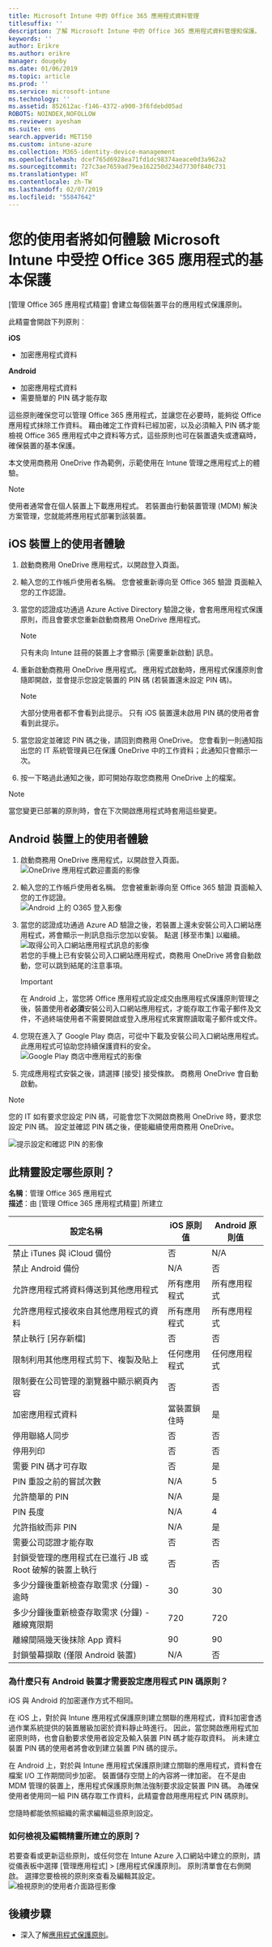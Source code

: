 ```yaml
---
title: Microsoft Intune 中的 Office 365 應用程式資料管理
titlesuffix: ''
description: 了解 Microsoft Intune 中的 Office 365 應用程式資料管理和保護。
keywords: ''
author: Erikre
ms.author: erikre
manager: dougeby
ms.date: 01/06/2019
ms.topic: article
ms.prod: ''
ms.service: microsoft-intune
ms.technology: ''
ms.assetid: 852612ac-f146-4372-a900-3f6fdebd05ad
ROBOTS: NOINDEX,NOFOLLOW
ms.reviewer: ayesham
ms.suite: ems
search.appverid: MET150
ms.custom: intune-azure
ms.collection: M365-identity-device-management
ms.openlocfilehash: dcef765d6928ea71fd1dc98374aeace0d3a962a2
ms.sourcegitcommit: 727c3ae7659ad79ea162250d234d7730f840c731
ms.translationtype: HT
ms.contentlocale: zh-TW
ms.lasthandoff: 02/07/2019
ms.locfileid: "55847642"
---
```

# <a name="how-your-users-will-experience-basic-protection-on-managed-office-365-apps-in-microsoft-intune"></a>您的使用者將如何體驗 Microsoft Intune 中受控 Office 365 應用程式的基本保護

[管理 Office 365 應用程式精靈] 會建立每個裝置平台的應用程式保護原則。

此精靈會開啟下列原則︰

**iOS**
* 加密應用程式資料

**Android**
* 加密應用程式資料
* 需要簡單的 PIN 碼才能存取

這些原則確保您可以管理 Office 365 應用程式，並讓您在必要時，能夠從 Office 應用程式抹除工作資料。 藉由確定工作資料已經加密，以及必須輸入 PIN 碼才能檢視 Office 365 應用程式中之資料等方式，這些原則也可在裝置遺失或遭竊時，確保裝置的基本保護。


本文使用商務用 OneDrive 作為範例，示範使用在 Intune 管理之應用程式上的體驗。


>[!NOTE]
>使用者通常會在個人裝置上下載應用程式。 若裝置由行動裝置管理 (MDM) 解決方案管理，您就能將應用程式部署到該裝置。

## <a name="user-experience-on-an-ios-device"></a>iOS 裝置上的使用者體驗

1. 啟動商務用 OneDrive 應用程式，以開啟登入頁面。  
2. 輸入您的工作帳戶使用者名稱。 您會被重新導向至 Office 365 驗證 頁面輸入您的工作認證。 
3. 當您的認證成功通過 Azure Active Directory 驗證之後，會套用應用程式保護原則，而且會要求您重新啟動商務用 OneDrive 應用程式。 

   > [!NOTE]
   > 只有未向 Intune 註冊的裝置上才會顯示 [需要重新啟動] 訊息。

4. 重新啟動商務用 OneDrive 應用程式。 應用程式啟動時，應用程式保護原則會隨即開啟，並會提示您設定裝置的 PIN 碼 (若裝置還未設定 PIN 碼)。  

   > [!NOTE]
   > 大部分使用者都不會看到此提示。 只有 iOS 裝置還未啟用 PIN 碼的使用者會看到此提示。

5. 當您設定並確認 PIN 碼之後，請回到商務用 OneDrive。 您會看到一則通知指出您的 IT 系統管理員已在保護 OneDrive 中的工作資料；此通知只會顯示一次。 
6. 按一下略過此通知之後，即可開始存取您商務用 OneDrive 上的檔案。 

>[!NOTE]
>當您變更已部署的原則時，會在下次開啟應用程式時套用這些變更。

## <a name="user-experience-on-an-android-device"></a>Android 裝置上的使用者體驗

1. 啟動商務用 OneDrive 應用程式，以開啟登入頁面。  <br/> ![OneDrive 應用程式歡迎畫面的影像](./media/onedrive-android-welcome.png)
2. 輸入您的工作帳戶使用者名稱。 您會被重新導向至 Office 365 驗證 頁面輸入您的工作認證。 <br/> ![Android 上的 O365 登入影像](./media/o365-sign-in-android.png)
3. 當您的認證成功通過 Azure AD 驗證之後，若裝置上還未安裝公司入口網站應用程式，將會顯示一則訊息指示您加以安裝。 點選 [移至市集] 以繼續。 <br/> ![取得公司入口網站應用程式訊息的影像](./media/get-company-portal-android.png) <br/>若您的手機上已有安裝公司入口網站應用程式，商務用 OneDrive 將會自動啟動，您可以跳到結尾的注意事項。   

   > [!IMPORTANT]
   > 在 Android 上，當您將 Office 應用程式設定成交由應用程式保護原則管理之後，裝置使用者**必須**安裝公司入口網站應用程式，才能存取工作電子郵件及文件，不過終端使用者不需要開啟或登入應用程式來實際讀取電子郵件或文件。

4. 您現在進入了 Google Play 商店，可從中下載及安裝公司入口網站應用程式。 此應用程式可協助您持續保護資料的安全。 <br/> ![Google Play 商店中應用程式的影像](./media/google-play-get-app-android.png)
5. 完成應用程式安裝之後，請選擇 [接受] 接受條款。 商務用 OneDrive 會自動啟動。


>[!NOTE]
>您的 IT 如有要求您設定 PIN 碼，可能會您下次開啟商務用 OneDrive 時，要求您設定 PIN 碼。 設定並確認 PIN 碼之後，便能繼續使用商務用 OneDrive。

![提示設定和確認 PIN 的影像](./media/pin-prompt-android.png)


<!--- Original steps: 6. The next time you open OneDrive for Business, you may be asked to set a PIN, if your IT requires one to use the OneDrive for Business app. ART 7. After you set and confirm the PIN, you can continue on to OneDrive for Business. -->

## <a name="what-policies-does-this-wizard-set"></a>此精靈設定哪些原則？

**名稱**：管理 Office 365 應用程式<br>
**描述**：由 [管理 Office 365 應用程式精靈] 所建立

| 設定名稱 | iOS 原則值 | Android 原則值 |
|------------------------------------------------------------------------|-----------------------|----------------------|
| 禁止 iTunes 與 iCloud 備份 | 否 | N/A |
| 禁止 Android 備份 | N/A | 否 |
| 允許應用程式將資料傳送到其他應用程式 | 所有應用程式 | 所有應用程式 |
| 允許應用程式接收來自其他應用程式的資料 | 所有應用程式 | 所有應用程式 |
| 禁止執行 [另存新檔] | 否 | 否 |
| 限制利用其他應用程式剪下、複製及貼上 | 任何應用程式 | 任何應用程式 |
| 限制要在公司管理的瀏覽器中顯示網頁內容 | 否 | 否 |
| 加密應用程式資料 | 當裝置鎖住時 | 是 |
| 停用聯絡人同步 | 否 | 否 |
| 停用列印 | 否 | 否 |
| 需要 PIN 碼才可存取 | 否 | 是 |
| PIN 重設之前的嘗試次數 | N/A | 5 |
| 允許簡單的 PIN | N/A | 是 |
| PIN 長度 | N/A | 4 |
| 允許指紋而非 PIN | N/A | 是 |
| 需要公司認證才能存取 | 否 | 否 |
| 封鎖受管理的應用程式在已進行 JB 或 Root 破解的裝置上執行 | 否 | 否 |
| 多少分鐘後重新檢查存取需求 (分鐘) - 逾時 | 30 | 30 |
| 多少分鐘後重新檢查存取需求 (分鐘) - 離線寬限期 | 720 | 720 |
| 離線間隔幾天後抹除 App 資料 | 90 | 90 |
| 封鎖螢幕擷取 (僅限 Android 裝置) | N/A | 否 |

### <a name="why-is-an-app-pin-policy-only-configured-for-android-devices"></a>為什麼只有 Android 裝置才需要設定應用程式 PIN 碼原則？
iOS 與 Android 的加密運作方式不相同。

在 iOS 上，對於與 Intune 應用程式保護原則建立關聯的應用程式，資料加密會透過作業系統提供的裝置層級加密於資料靜止時進行。 因此，當您開啟應用程式加密原則時，也會自動要求使用者設定及輸入裝置 PIN 碼才能存取資料。 尚未建立裝置 PIN 碼的使用者將會收到建立裝置 PIN 碼的提示。

在 Android 上，對於與 Intune 應用程式保護原則建立關聯的應用程式，資料會在檔案 I/O 工作期間同步加密。 裝置儲存空間上的內容將一律加密。 在不是由 MDM 管理的裝置上，應用程式保護原則無法強制要求設定裝置 PIN 碼。 為確保使用者使用同一組 PIN 碼存取工作資料，此精靈會啟用應用程式 PIN 碼原則。

您隨時都能依照組織的需求編輯這些原則設定。

### <a name="how-can-i-view-and-edit-the-policies-created-by-the-wizard"></a>如何檢視及編輯精靈所建立的原則？
若要查看或更新這些原則，或任何您在 Intune Azure 入口網站中建立的原則，請從儀表板中選擇 [管理應用程式] > [應用程式保護原則]。 原則清單會在右側開啟。 選擇您要檢視的原則來查看及編輯其設定。 <br/>
![檢視原則的使用者介面路徑影像](./media/image-for-faq.png)

## <a name="next-steps"></a>後續步驟
- 深入了解[應用程式保護原則](app-protection-policy.md)。
